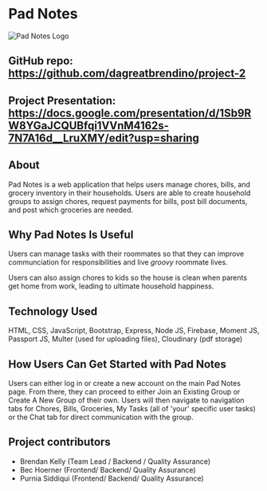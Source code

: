 # Pad Notes

![Pad Notes Logo](https://github.com/dagreatbrendino/project-2/blob/master/public/img/rsz_notepad.png)

## GitHub repo: https://github.com/dagreatbrendino/project-2 

## Project Presentation: https://docs.google.com/presentation/d/1Sb9RW8YGaJCQUBfqi1VVnM4162s-7N7A16d__LruXMY/edit?usp=sharing

## About
Pad Notes is a web application that helps users manage chores, bills, and grocery inventory in their households. Users are able to create household groups to assign chores, request payments for bills, post bill documents, and post which groceries are needed. 

## Why Pad Notes Is Useful
Users can manage tasks with their roommates so that they can improve communciation for responsibilities and live *groovy* roommate lives.

Users can also assign chores to kids so the house is clean when parents get home from work, leading to ultimate household happiness. 

## Technology Used
HTML, CSS, JavaScript, Bootstrap, Express, Node JS, Firebase, Moment JS, Passport JS, Multer (used for uploading files), Cloudinary (pdf storage)

## How Users Can Get Started with Pad Notes
Users can either log in or create a new account on the main Pad Notes page. From there, they can proceed to either Join an Existing Group or Create A New Group of their own. Users will then navigate to navigation tabs for Chores, Bills, Groceries, My Tasks (all of 'your' specific user tasks) or the Chat tab for direct communication with the group. 

## Project contributors
* Brendan Kelly (Team Lead / Backend / Quality Assurance)
* Bec Hoerner (Frontend/ Backend/ Quality Assurance)
* Purnia Siddiqui (Frontend/ Backend/ Quality Assurance)

